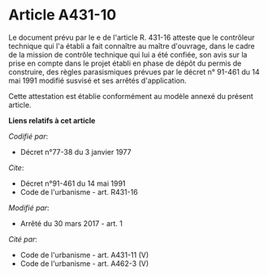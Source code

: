 # Article A431-10

Le document prévu par le e de l'article R. 431-16 atteste que le contrôleur technique qui l'a établi a fait connaître au
maître d'ouvrage, dans le cadre de la mission de contrôle technique qui lui a été confiée, son avis sur la prise en compte
dans le projet établi en phase de dépôt du permis de construire, des règles parasismiques prévues par le décret n° 91-461 du
14 mai 1991 modifié susvisé et ses arrêtés d'application.

Cette attestation est établie conformément au modèle annexé du présent article.

**Liens relatifs à cet article**

_Codifié par_:

  - Décret n°77-38 du 3 janvier 1977

_Cite_:

  - Décret n°91-461 du 14 mai 1991
  - Code de l'urbanisme - art. R431-16

_Modifié par_:

  - Arrêté du 30 mars 2017 - art. 1

_Cité par_:

  - Code de l'urbanisme - art. A431-11 (V)
  - Code de l'urbanisme - art. A462-3 (V)
